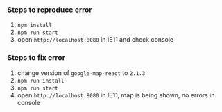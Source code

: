 ### Steps to reproduce error

1. `npm install`
2. `npm run start`
3. open `http://localhost:8080` in IE11 and check console

### Steps to fix error

1. change version of `google-map-react` to `2.1.3`
2. `npm run install`
3. `npm run start`
3. open `http://localhost:8080` in IE11, map is being shown, no errors in console
